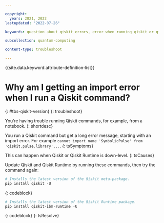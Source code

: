 ```yaml
---

copyright:
  years: 2021, 2022
lastupdated: "2022-07-26"

keywords: question about qiskit errors, error when running qiskit or qiskit runtime commands

subcollection: quantum-computing

content-type: troubleshoot

---
```


{{site.data.keyword.attribute-definition-list}}



# Why am I getting an import error when I run a Qiskit command?
{: #tbs-qiskit-version}
{: troubleshoot}

You're having trouble running Qiskit commands, for example, from a notebook.
{: shortdesc}

You run a Qiskit command but get a long error message, starting with an import error.  For example `cannot import name 'SymbolicPulse' from 'qiskit.pulse.library'...`.
{: tsSymptoms}

This can happen when Qiskit or Qiskit Runtime is down-level.
{: tsCauses}

Update Qiskit and Qiskit Runtime by running these commands, then try the command again:

```Python
# Installs the latest version of the Qiskit meta-package.
pip install qiskit -U
```
{: codeblock}

```Python
# Installs the latest version of the Qiskit Runtime package.
pip install qiskit-ibm-runtime -U
```
{: codeblock}
{: tsResolve}
